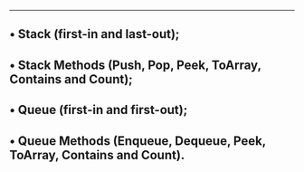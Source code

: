 ---------------------------------------------------------------
• Stack (first-in and last-out);
---------------------------------------------------------------------
• Stack Methods (Push, Pop, Peek, ToArray, Contains and Count);
--------------------------------------------------------------------
• Queue (first-in and first-out);
-----------------------------------------------------------------------------
• Queue Methods (Enqueue, Dequeue, Peek, ToArray, Contains and Count).
--------------------------------------------------------------------------
